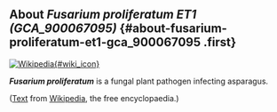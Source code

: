 About *Fusarium proliferatum ET1 (GCA\_900067095)* {#about-fusarium-proliferatum-et1-gca_900067095 .first}
--------------------------------------------------

[![Wikipedia](/img/wikipedia_logo_v2_en.png){#wiki_icon}](http://en.wikipedia.org/wiki/Fusarium_proliferatum)

***Fusarium proliferatum*** is a fungal plant pathogen infecting
asparagus.

([Text](http://en.wikipedia.org/wiki/Fusarium_proliferatum) from
[Wikipedia](http://en.wikipedia.org/), the free encyclopaedia.)
